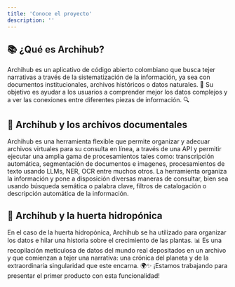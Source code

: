 ```yaml
---
title: 'Conoce el proyecto'
description: ''
---
```


## 📚 ¿Qué es Archihub?

Archihub es un aplicativo de código abierto colombiano que busca tejer narrativas a través de la sistematización de la información, ya sea con documentos institucionales, archivos históricos o datos naturales. 🌱
Su objetivo es ayudar a los usuarios a comprender mejor los datos complejos y a ver las conexiones entre diferentes piezas de información. 🔍

## 🌿 Archihub y los archivos documentales

Archihub es una herramienta flexible que permite organizar y adecuar archivos virtuales para su consulta en línea, a través de una API y permitir ejecutar una amplia gama de procesamientos tales como: transcripción automática, segmentación de documentos e imagenes, procesamientos de texto usando LLMs, NER, OCR entre muchos otros.
La herramienta organiza la información y pone a disposición diversas maneras de consultar, bien sea usando búsqueda semática o palabra clave, filtros de catalogación o descripción automática de la información.

## 🌿 Archihub y la huerta hidropónica

En el caso de la huerta hidropónica, Archihub se ha utilizado para organizar los datos e hilar una historia sobre el crecimiento de las plantas. 📊
Es una recopilación meticulosa de datos del mundo real depositados en un archivo y que comienzan a tejer una narrativa: una crónica del planeta y de la extraordinaria singularidad que este encarna. 🌍✨
¡Estamos trabajando para presentar el primer producto con esta funcionalidad!